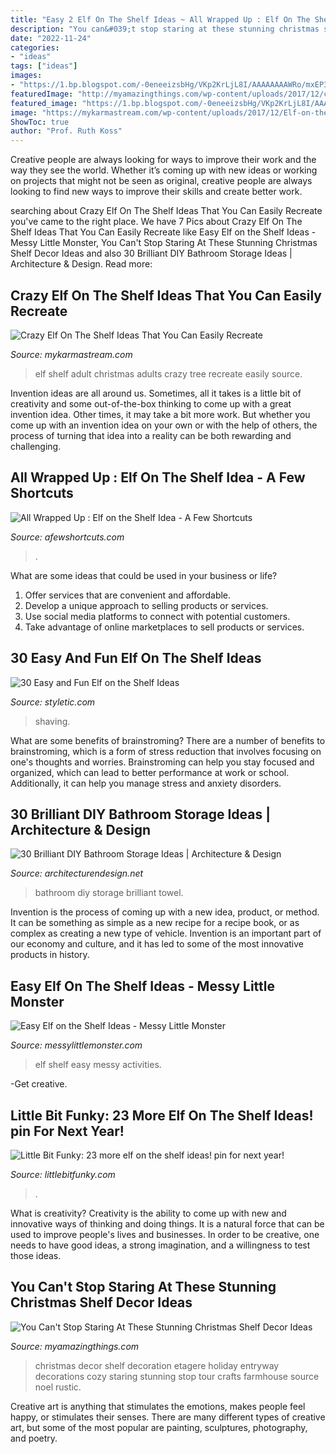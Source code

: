 ```yaml
---
title: "Easy 2 Elf On The Shelf Ideas ~ All Wrapped Up : Elf On The Shelf Idea"
description: "You can&#039;t stop staring at these stunning christmas shelf decor ideas"
date: "2022-11-24"
categories:
- "ideas"
tags: ["ideas"]
images:
- "https://1.bp.blogspot.com/-0eneeizsbHg/VKp2KrLjL8I/AAAAAAAAWRo/mxEP3n9YBWs/s1600/IMG_5411.JPG"
featuredImage: "http://myamazingthings.com/wp-content/uploads/2017/12/christmas-shelf-decor-4-.jpg"
featured_image: "https://1.bp.blogspot.com/-0eneeizsbHg/VKp2KrLjL8I/AAAAAAAAWRo/mxEP3n9YBWs/s1600/IMG_5411.JPG"
image: "https://mykarmastream.com/wp-content/uploads/2017/12/Elf-on-the-Shelf-Ideas-.jpg"
ShowToc: true
author: "Prof. Ruth Koss"
---
```



Creative people are always looking for ways to improve their work and the way they see the world. Whether it’s coming up with new ideas or working on projects that might not be seen as original, creative people are always looking to find new ways to improve their skills and create better work.

	

		
searching about Crazy Elf On The Shelf Ideas That You Can Easily Recreate you've came to the right place. We have 7 Pics about Crazy Elf On The Shelf Ideas That You Can Easily Recreate like Easy Elf on the Shelf Ideas - Messy Little Monster, You Can&#039;t Stop Staring At These Stunning Christmas Shelf Decor Ideas and also 30 Brilliant DIY Bathroom Storage Ideas | Architecture &amp; Design. Read more:
		
    
## Crazy Elf On The Shelf Ideas That You Can Easily Recreate

<img loading=lazy src="https://mykarmastream.com/wp-content/uploads/2017/12/Elf-on-the-Shelf-Ideas-.jpg" onerror="this.onerror=null;this.src='https://tse1.mm.bing.net/th?id=OIP.tD0mHqZZMDLj-C7cc_Di7AHaKa&amp;pid=15.1';" alt="Crazy Elf On The Shelf Ideas That You Can Easily Recreate">

_Source: mykarmastream.com_

>elf shelf adult christmas adults crazy tree recreate easily source. 

	

Invention ideas are all around us. Sometimes, all it takes is a little bit of creativity and some out-of-the-box thinking to come up with a great invention idea. Other times, it may take a bit more work. But whether you come up with an invention idea on your own or with the help of others, the process of turning that idea into a reality can be both rewarding and challenging.

    
## All Wrapped Up : Elf On The Shelf Idea - A Few Shortcuts

<img loading=lazy src="https://afewshortcuts.com/wp-content/uploads/2013/12/elf-on-the-shelf-1-18.jpg" onerror="this.onerror=null;this.src='https://tse1.mm.bing.net/th?id=OIP.e9vXfmfFmbo0zwcfpKjUbAHaLG&amp;pid=15.1';" alt="All Wrapped Up : Elf on the Shelf Idea - A Few Shortcuts">

_Source: afewshortcuts.com_

>. 

	

What are some ideas that could be used in your business or life?
1. Offer services that are convenient and affordable.
2. Develop a unique approach to selling products or services.
3. Use social media platforms to connect with potential customers. 
4. Take advantage of online marketplaces to sell products or services.

    
## 30 Easy And Fun Elf On The Shelf Ideas

<img loading=lazy src="https://styletic.com/wp-content/uploads/2015/12/elf-on-the-shelf-ideas/17-elf-on-the-shelf-ideas.jpg" onerror="this.onerror=null;this.src='https://tse2.mm.bing.net/th?id=OIP.6AMSBk3zHlNIbBSe9PEWFAHaLJ&amp;pid=15.1';" alt="30 Easy and Fun Elf on the Shelf Ideas">

_Source: styletic.com_

>shaving. 

	

What are some benefits of brainstroming?
There are a number of benefits to brainstroming, which is a form of stress reduction that involves focusing on one's thoughts and worries. Brainstroming can help you stay focused and organized, which can lead to better performance at work or school. Additionally, it can help you manage stress and anxiety disorders.

    
## 30 Brilliant DIY Bathroom Storage Ideas | Architecture &amp; Design

<img loading=lazy src="https://cdn.architecturendesign.net/wp-content/uploads/2014/08/diy-bathroom-storage-ideas-6.jpg" onerror="this.onerror=null;this.src='https://tse4.mm.bing.net/th?id=OIP.Ibk-XO5S4kP3dWCW49u41gHaJ4&amp;pid=15.1';" alt="30 Brilliant DIY Bathroom Storage Ideas | Architecture &amp; Design">

_Source: architecturendesign.net_

>bathroom diy storage brilliant towel. 

	

Invention is the process of coming up with a new idea, product, or method. It can be something as simple as a new recipe for a recipe book, or as complex as creating a new type of vehicle. Invention is an important part of our economy and culture, and it has led to some of the most innovative products in history.

    
## Easy Elf On The Shelf Ideas - Messy Little Monster

<img loading=lazy src="https://4.bp.blogspot.com/-yMInfiFqYzE/VGPbe_pRzfI/AAAAAAAABEw/z4MYu2iBglM/s1600/1401277_10151887570708089_649025853_o.jpg" onerror="this.onerror=null;this.src='https://tse1.mm.bing.net/th?id=OIP.alxO8isN3eTAPQt0R3nQRwHaJ4&amp;pid=15.1';" alt="Easy Elf on the Shelf Ideas - Messy Little Monster">

_Source: messylittlemonster.com_

>elf shelf easy messy activities. 

	

-Get creative.

    
## Little Bit Funky: 23 More Elf On The Shelf Ideas! pin For Next Year!

<img loading=lazy src="https://1.bp.blogspot.com/-0eneeizsbHg/VKp2KrLjL8I/AAAAAAAAWRo/mxEP3n9YBWs/s1600/IMG_5411.JPG" onerror="this.onerror=null;this.src='https://tse1.mm.bing.net/th?id=OIP.KDWm8INtnaWOWuObyWkn2AHaJ4&amp;pid=15.1';" alt="Little Bit Funky: 23 more elf on the shelf ideas! pin for next year!">

_Source: littlebitfunky.com_

>. 

	

What is creativity?
Creativity is the ability to come up with new and innovative ways of thinking and doing things. It is a natural force that can be used to improve people's lives and businesses. In order to be creative, one needs to have good ideas, a strong imagination, and a willingness to test those ideas.

    
## You Can&#039;t Stop Staring At These Stunning Christmas Shelf Decor Ideas

<img loading=lazy src="http://myamazingthings.com/wp-content/uploads/2017/12/christmas-shelf-decor-4-.jpg" onerror="this.onerror=null;this.src='https://tse3.mm.bing.net/th?id=OIP._CG7Wx0Id1D7v5Zf-oFhzgHaOn&amp;pid=15.1';" alt="You Can&#039;t Stop Staring At These Stunning Christmas Shelf Decor Ideas">

_Source: myamazingthings.com_

>christmas decor shelf decoration etagere holiday entryway decorations cozy staring stunning stop tour crafts farmhouse source noel rustic. 

	

Creative art is anything that stimulates the emotions, makes people feel happy, or stimulates their senses. There are many different types of creative art, but some of the most popular are painting, sculptures, photography, and poetry.

